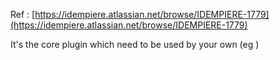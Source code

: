 Ref : [https://idempiere.atlassian.net/browse/IDEMPIERE-1779](https://idempiere.atlassian.net/browse/IDEMPIERE-1779)

It's the core plugin which need to be used by your own (eg []())